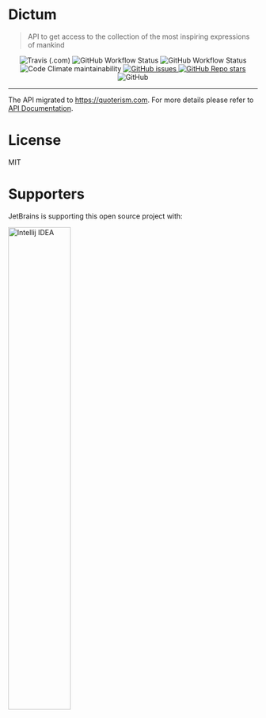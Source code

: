 # Dictum

> API to get access to the collection of the most inspiring expressions of mankind

<div align="center">
  <img alt="Travis (.com)" src="https://img.shields.io/travis/com/fisenkodv/dictum?style=for-the-badge" />

  <img alt="GitHub Workflow Status" src="https://img.shields.io/github/actions/workflow/status/fisenkodv/dictum/api_publish_docker_image.yml?branch=master&style=for-the-badge" />

  <img alt="GitHub Workflow Status" src="https://img.shields.io/github/actions/workflow/status/fisenkodv/dictum/codeql-analysis.yml?branch=master&style=for-the-badge" />

  <img alt="Code Climate maintainability" src="https://img.shields.io/codeclimate/maintainability/fisenkodv/dictum?style=for-the-badge" />

  <a href="https://github.com/fisenkodv/dictum/issues">
    <img alt="GitHub issues" src="https://img.shields.io/github/issues-raw/fisenkodv/dictum?style=for-the-badge" />
  </a>

  <a href="https://github.com/fisenkodv/dictum/stargazers">
    <img alt="GitHub Repo stars" src="https://img.shields.io/github/stars/fisenkodv/dictum?style=for-the-badge" />
  </a>

  <img alt="GitHub" src="https://img.shields.io/github/license/fisenkodv/dictum?style=for-the-badge" />
</div>

---

The API migrated to https://quoterism.com. For more details please refer to [API Documentation](https://www.quoterism.com/developer).

# License

MIT

# Supporters

JetBrains is supporting this open source project with:

<p>
    <a href="https://www.jetbrains.com/idea/">
        <img alt="Intellij IDEA" width="50%" src="https://resources.jetbrains.com/storage/products/company/brand/logos/IntelliJ_IDEA.png">
    </a>
</p>

